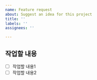 ```yaml
---
name: Feature request
about: Suggest an idea for this project
title: ''
labels: ''
assignees: ''

---
```


## 작업할 내용
- [ ] 작업할 내용1
- [ ] 작업할 내용2
